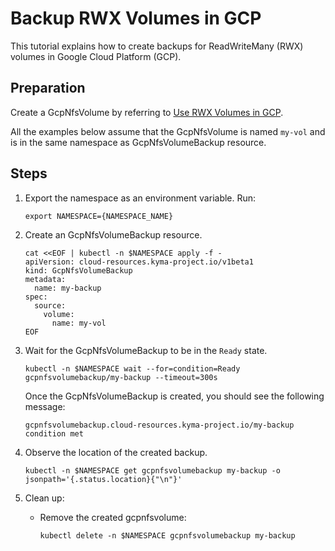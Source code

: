 # Backup RWX Volumes in GCP

This tutorial explains how to create backups for ReadWriteMany (RWX) volumes in Google Cloud Platform (GCP). 

## Preparation <!-- {docsify-ignore} -->

Create a GcpNfsVolume by referring to [Use RWX Volumes in GCP](./01-20-gcp-nfs-volume.md).

All the examples below assume that the GcpNfsVolume is named `my-vol` and is in the same namespace as GcpNfsVolumeBackup resource.

## Steps <!-- {docsify-ignore} -->

1. Export the namespace as an environment variable. Run:

   ```shell
   export NAMESPACE={NAMESPACE_NAME}
   ```
   
2. Create an GcpNfsVolumeBackup resource. 

   ```shell
   cat <<EOF | kubectl -n $NAMESPACE apply -f -
   apiVersion: cloud-resources.kyma-project.io/v1beta1
   kind: GcpNfsVolumeBackup
   metadata:
     name: my-backup
   spec:
     source:
       volume:
         name: my-vol
   EOF
   ```
   
3. Wait for the GcpNfsVolumeBackup to be in the `Ready` state.

   ```shell
   kubectl -n $NAMESPACE wait --for=condition=Ready gcpnfsvolumebackup/my-backup --timeout=300s
   ```

   Once the GcpNfsVolumeBackup is created, you should see the following message:

   ```
   gcpnfsvolumebackup.cloud-resources.kyma-project.io/my-backup condition met
   ```
4. Observe the location of the created backup.

   ```shell
   kubectl -n $NAMESPACE get gcpnfsvolumebackup my-backup -o jsonpath='{.status.location}{"\n"}' 
   ```

5. Clean up:

   * Remove the created gcpnfsvolume:
     ```shell
     kubectl delete -n $NAMESPACE gcpnfsvolumebackup my-backup
     ```
